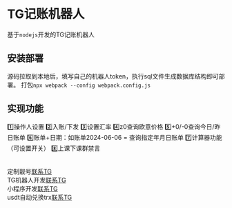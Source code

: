 
# TG记账机器人

基于`nodejs`开发的TG记账机器人

## 安装部署

源码拉取到本地后，填写自己的机器人token，执行sql文件生成数据库结构即可部署。
打包`npx webpack --config webpack.config.js`

## 实现功能

1️⃣操作人设置
2️⃣入账/下发
3️⃣设置汇率
4️⃣z0查询欧意价格
5️⃣+0/-0查询今日/昨日账单
6️⃣账单+日期：如账单2024-06-06 = 查询指定年月日账单 
7️⃣计算器功能（可设置开关）
8️⃣上课下课群禁言

##

定制靓号[联系TG](https://t.me/zd_9528h)<br>
TG机器人开发[联系TG](https://t.me/zd_9528h)<br>
小程序开发[联系TG](https://t.me/zd_9528h)<br>
usdt自动兑换trx[联系TG](https://t.me/zd_9528h)<br>